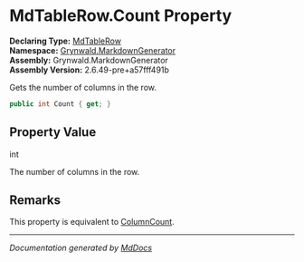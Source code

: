 ﻿<!--  
  <auto-generated>   
    The contents of this file were generated by a tool.  
    Changes to this file may be list if the file is regenerated  
  </auto-generated>   
-->

# MdTableRow.Count Property

**Declaring Type:** [MdTableRow](../index.md)  
**Namespace:** [Grynwald.MarkdownGenerator](../../index.md)  
**Assembly:** Grynwald.MarkdownGenerator  
**Assembly Version:** 2.6.49\-pre+a57fff491b

Gets the number of columns in the row.

```csharp
public int Count { get; }
```

## Property Value

int

The number of columns in the row.

## Remarks

This property is equivalent to [ColumnCount](ColumnCount.md).

___

*Documentation generated by [MdDocs](https://github.com/ap0llo/mddocs)*
